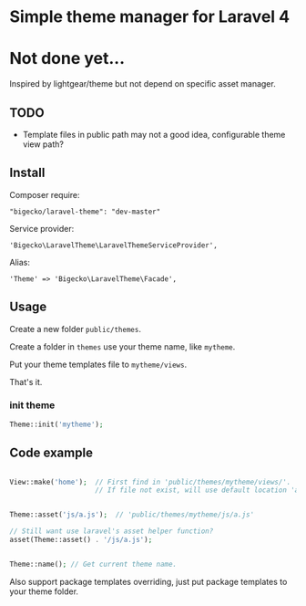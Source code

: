 # Simple theme manager for Laravel 4
# Not done yet...

Inspired by lightgear/theme but not depend on specific asset manager.

## TODO
  * Template files in public path may not a good idea, configurable theme view path?


## Install

Composer require:

    "bigecko/laravel-theme": "dev-master"

Service provider:

    'Bigecko\LaravelTheme\LaravelThemeServiceProvider',

Alias:

    'Theme' => 'Bigecko\LaravelTheme\Facade',

## Usage

Create a new folder `public/themes`.

Create a folder in `themes` use your theme name, like `mytheme`.

Put your theme templates file to `mytheme/views`.

That's it.

### init theme

```php
Theme::init('mytheme');
```


## Code example

```php

View::make('home');  // First find in 'public/themes/mytheme/views/'.
                     // If file not exist, will use default location 'app/views/'.


Theme::asset('js/a.js');  // 'public/themes/mytheme/js/a.js'

// Still want use laravel's asset helper function?
asset(Theme::asset() . '/js/a.js');


Theme::name(); // Get current theme name.

```

Also support package templates overriding, just put package templates to your theme folder.
